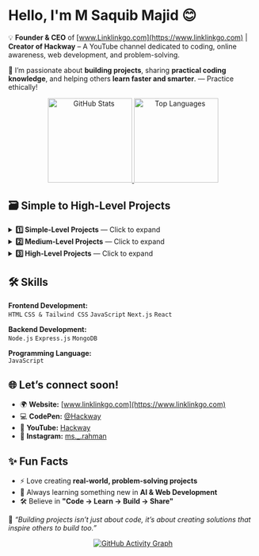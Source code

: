 # Hello, I'm **M Saquib Majid** 😊 

💡 **Founder & CEO** of [www.Linklinkgo.com](https://www.linklinkgo.com) | **Creator of Hackway** – A YouTube channel dedicated to coding, online awareness, web development, and problem-solving.  

🚀 I’m passionate about **building projects**, sharing **practical coding knowledge**, and helping others **learn faster and smarter**. — Practice ethically!

<!-- GitHub Profile Stats -->
<p align="center">
  <!-- GitHub Stats Card -->
  <a href="https://github.com/saquib-dev">
    <img 
      src="https://github-readme-stats.vercel.app/api?username=saquib-dev&show_icons=true&theme=radical&hide_border=true&count_private=true&include_all_commits=true" alt="GitHub Stats" height="170"
    />
  </a>

  <!-- Most Used Languages -->
  <a href="https://github.com/saquib-dev">
    <img 
      src="https://github-readme-stats.vercel.app/api/top-langs/?username=saquib-dev&layout=compact&theme=radical&hide_border=true&langs_count=8" alt="Top Languages" height="170"
    />
  </a>
</p>

## 🗃️ Simple to High-Level Projects

<details>
  <summary><strong>1️⃣ Simple-Level Projects</strong> — Click to expand</summary>

- ✅ *To-Do List App* — CRUD, localStorage, responsive UI  
- 🌤 *Weather App* — API consumption, error handling, PWA-ready  
- 🧮 *Basic Calculator* — Clean UI, keyboard support

</details>

<details>
  <summary><strong>2️⃣ Medium-Level Projects</strong> — Click to expand</summary>

- 📝 *Blog Platform* — Auth, markdown, image uploads  
- 💬 *Chat Application* — WebSockets, realtime UI  
- 📋 *Task Management Tool* — Kanban, filters, persistence
 
</details>

<details>
  <summary><strong>3️⃣ High-Level Projects</strong> — Click to expand</summary>

- 🛒 *E-commerce Website* — Payments, inventory, search  
- 📱 *Social Media Platform* — Feeds, likes, notifications  
- 🤖 *AI-Powered Recommendation System* — ML model + infra

</details>

## 🛠 Skills

**Frontend Development:**  
`HTML` `CSS & Tailwind CSS` `JavaScript` `Next.js` `React`  

**Backend Development:**  
`Node.js` `Express.js` `MongoDB`  

**Programming Language:**  
`JavaScript`  

## 🌐 Let’s connect soon! 

- 🌍 **Website:** [www.linklinkgo.com](https://www.linklinkgo.com)  
- 💻 **CodePen:** [@Hackway](https://codepen.io/hackway)
- 🎥 **YouTube:** [Hackway](https://www.youtube.com/@hackway)  
- 📸 **Instagram:** [ms._.rahman](https://www.instagram.com/ms._.rahman/)  


## ✨ Fun Facts
- ⚡ Love creating **real-world, problem-solving projects**  
- 🎯 Always learning something new in **AI & Web Development**  
- 🛠 Believe in **"Code → Learn → Build → Share"**  

 💬 _“Building projects isn’t just about code, it’s about creating solutions that inspire others to build too.”_  
 <!-- GitHub Activity Graph -->
<p align="center">
  <a href="https://github.com/saquib-dev">
    <img 
      src="https://github-readme-activity-graph.vercel.app/graph?username=saquib-dev&theme=radical&hide_border=true&area=true" alt="GitHub Activity Graph"
    />
  </a>
</p>
